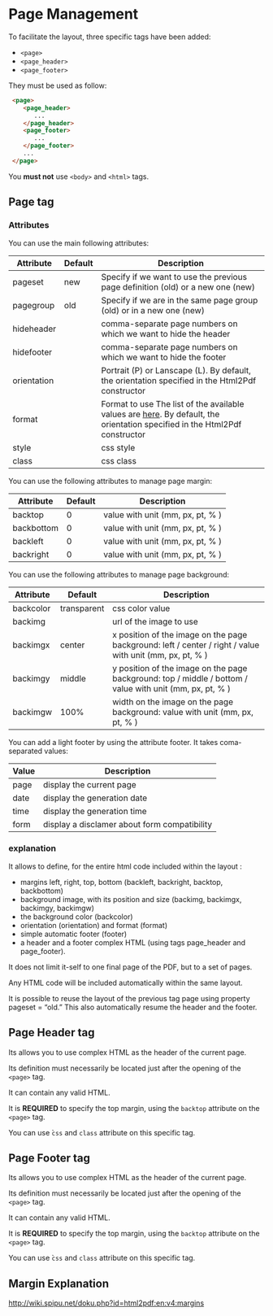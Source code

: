 # Page Management

To facilitate the layout, three specific tags have been added:
 
  * `<page>`
  * `<page_header>`
  * `<page_footer>`
  
They must be used as follow:

```html
 <page> 
    <page_header> 
       ...              
    </page_header> 
    <page_footer> 
       ...
    </page_footer> 
    ...
 </page> 
```

You **must not** use `<body>` and `<html>` tags.

## Page tag

### Attributes

You can use the main following attributes:

Attribute| Default | Description
---------|---------|-------------
pageset | new | Specify if we want to use the previous page definition (old) or a new one (new)
pagegroup | old | Specify if we are in the same page group (old) or in a new one (new)
hideheader | | comma-separate page numbers on which we want to hide the header
hidefooter | | comma-separate page numbers on which we want to hide the footer
orientation | | Portrait (P) or Lanscape (L). By default, the orientation specified in the Html2Pdf constructor
format | | Format to use The list of the available values are [here](https://github.com/tecnickcom/TCPDF/blob/master/include/tcpdf_static.php#L2097). By default, the orientation specified in the Html2Pdf constructor
style | | css style
class | | css class

You can use the following attributes to manage page margin:

Attribute| Default | Description
---------|---------|-------------
backtop | 0 | value with unit (mm, px, pt, % )
backbottom | 0 | value with unit (mm, px, pt, % )
backleft | 0 | value with unit (mm, px, pt, % )
backright | 0 | value with unit (mm, px, pt, % )

You can use the following attributes to manage page background:

Attribute| Default | Description
---------|---------|-------------
backcolor | transparent | css color value
backimg | | url of the image to use
backimgx | center | x position of the image on the page background: left / center / right / value with unit (mm, px, pt, % )
backimgy | middle | y position of the image on the page background: top / middle / bottom / value with unit (mm, px, pt, % )
backimgw | 100% | width on the image on the page background: value with unit (mm, px, pt, % )

You can add a light footer by using the attribute footer. It takes coma-separated values:

Value| Description
-----|-------------
page | display the current page
date | display the generation date
time | display the generation time
form | display a disclamer about form compatibility

### explanation

It allows to define, for the entire html code included within the layout :

  * margins left, right, top, bottom (backleft, backright, backtop, backbottom)
  * background image, with its position and size (backimg, backimgx, backimgy, backimgw)
  * the background color (backcolor)
  * orientation (orientation) and format (format)
  * simple automatic footer (footer)
  * a header and a footer complex HTML (using tags page_header and page_footer).

It does not limit it-self to one final page of the PDF, but to a set of pages.

Any HTML code will be included automatically within the same layout.

It is possible to reuse the layout of the previous tag page using property pageset = “old.” This also automatically resume the header and the footer. 

## Page Header tag

Its allows you to use complex HTML as the header of the current page.

Its definition must necessarily be located just after the opening of the `<page>` tag.

It can contain any valid HTML.

It is **REQUIRED** to specify the top margin, using the `backtop` attribute on the `<page>` tag. 

You can use ̀`css` and `class` attribute on this specific tag.

## Page Footer tag

Its allows you to use complex HTML as the header of the current page.

Its definition must necessarily be located just after the opening of the `<page>` tag.

It can contain any valid HTML.

It is **REQUIRED** to specify the top margin, using the `backtop` attribute on the `<page>` tag.

You can use ̀`css` and `class` attribute on this specific tag.

## Margin Explanation

http://wiki.spipu.net/doku.php?id=html2pdf:en:v4:margins
